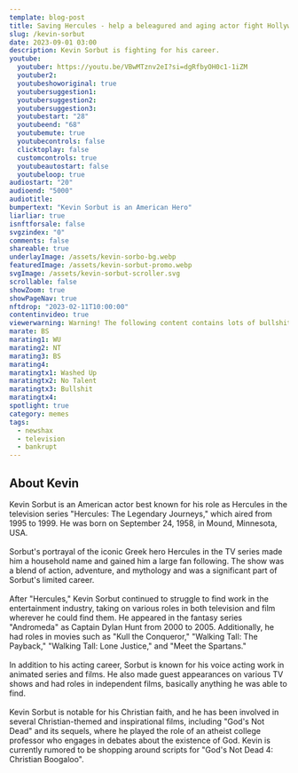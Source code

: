 ```yaml
---
template: blog-post
title: Saving Hercules - help a beleagured and aging actor fight Hollywood
slug: /kevin-sorbut
date: 2023-09-01 03:00
description: Kevin Sorbut is fighting for his career. 
youtube:
  youtuber: https://youtu.be/VBwMTznv2eI?si=dgRfbyOH0c1-1iZM
  youtuber2: 
  youtubeshoworiginal: true
  youtubersuggestion1:
  youtubersuggestion2:
  youtubersuggestion3:
  youtubestart: "28"
  youtubeend: "68"
  youtubemute: true
  youtubecontrols: false
  clicktoplay: false
  customcontrols: true
  youtubeautostart: false
  youtubeloop: true
audiostart: "20"
audioend: "5000"
audiotitle: 
bumpertext: "Kevin Sorbut is an American Hero"
liarliar: true
isnftforsale: false
svgzindex: "0"
comments: false
shareable: true
underlayImage: /assets/kevin-sorbo-bg.webp
featuredImage: /assets/kevin-sorbut-promo.webp
svgImage: /assets/kevin-sorbut-scroller.svg
scrollable: false
showZoom: true
showPageNav: true
nftdrop: "2023-02-11T10:00:00"
contentinvideo: true
viewerwarning: Warning! The following content contains lots of bullshit
marate: BS
marating1: WU
marating2: NT
marating3: BS
marating4: 
maratingtx1: Washed Up
maratingtx2: No Talent
maratingtx3: Bullshit
maratingtx4: 
spotlight: true
category: memes
tags:
  - newshax
  - television
  - bankrupt
---
```



<style>

	  @keyframes question1 {
	0% {  opacity:0;}
	5%{ opacity:1;}
	45%{opacity:1;}
	51% {  opacity:0; }
	100% {  opacity:0;}
  }
  
  @keyframes bubbleBop1 {
	0% {  opacity:0;}
	5%{ opacity:1;}
	50%{opacity:1;}
	51% {  opacity:0; }
	100% {  opacity:0;}
  }


.bubble {
	position: relative;
	font-family: sans-serif;
	font-size: clamp(.7rem, 1.8vw, 2.4rem);
	line-height: 110%;
	min-width: 50vw;
	background: rgba(255, 255, 255, 1);
	text-shadow: 0 0 2x rgba(0, 0, 0, 1);
	border-radius: 40px;
	padding: 2vh 2vw;
	text-align: center;
	color: #000;
  filter:drop-shadow(0 0px 16px rgba(0, 0, 0, 1));
  }
  
  .bubble-bottom-left::before {
	content: "";
	width: 0px;
	height: 0px;
	position: absolute;
	border-left: 34px solid #fff;
	border-right: 8px solid transparent;
	border-top: 5px solid #fff;
	border-bottom: 40px solid transparent;
	left: 32px;
	bottom: -44px;
	opacity:1;
  }

  .bubble-bottom-right::before {
	content: "";
	width: 0px;
	height: 0px;
	position: absolute;
	border-right: 34px solid #fff;
	border-left: 8px solid transparent;
	border-top: 5px solid #fff;
	border-bottom: 40px solid transparent;
	right: 32px;
	bottom: -44px;
	opacity:1;
  }

 
  @media (max-width: 48rem) {
	.bubble{
		top:10% !important;
	}
	.bubble-bottom-right{top:13vh !important;}
  }

  
</style>


<div class="contentinside" style="position:relative; z-index:0; min-width:50%; height:auto;  padding:0; left:0; border:0px solid yellow; text-align:center;">


<!-- <object class="" style="position:absolute; z-index:0; height:auto; border:0px solid red;" class="" id="svg1" data="/assets/MyPillowGuy-4.svg" type="image/svg+xml" alt="animated content" title="animated content" ></object> -->

<!-- <img src="/assets/tv-crew-overlay2.webp" style="width:100vw; height:100vh; position:relative; z-index:1; min-width:50%; height:auto;  padding:0; left:0; border:0px solid yellow; text-align:center; ">



<div class="bubble bubble-bottom-left" style="position:absolute; width:; top:45%; left:15vw; display:flex; justify-content:center;backdrop-filter: blur(6px); font-size:110%;
animation: question1 8s ease-in;
animation-delay: 5s;
animation-direction: forwards;
animation-iteration-count:1;
opacity:0;">I'm worried about dying, and not becoming a good guy. </div>


<div class="bubble bubble-bottom-right" style="position:absolute; width:50vw; top:30%; right:20vw; display:block; justify-content:center; font-size:110%;backdrop-filter: blur(6px);
animation: bubbleBop1 5s ease-out;
animation-delay:7.5s;
animation-direction: forwards;
animation-iteration-count:1;
opacity:0;">Well, the good guy ALWAYS gets it in the
end... </div>


<div class="bubble bubble-bottom-left" style="position:absolute; width:; top:45%; left:15vw; display:flex; justify-content:center;backdrop-filter: blur(6px); font-size:110%;
animation: question1 5s ease-out;
animation-delay: 12s;
animation-direction: forwards;
animation-iteration-count:1;
opacity:0;">Yeah, I'm your Little Bitch... </div> -->



</div>


<!-- 
https://youtu.be/sg8v500u1PE?si=QNlvopOfQQt2UIgk
https://youtu.be/BSv-Q6pXih4?si=BTbBAnmgmfDXLs81
 -->

<div class="contentbody" style="position:relative; top:; z-index:; border:px solid blue; height:100%; margin-top:1%; text-align:left">
<h2>About Kevin</h2>
Kevin Sorbut is an American actor best known for his role as Hercules in the television series "Hercules: The Legendary Journeys," which aired from 1995 to 1999. He was born on September 24, 1958, in Mound, Minnesota, USA.
<br /><br />
Sorbut's portrayal of the iconic Greek hero Hercules in the TV series made him a household name and gained him a large fan following. The show was a blend of action, adventure, and mythology and was a significant part of Sorbut's limited career.
<br /><br />
After "Hercules," Kevin Sorbut continued to struggle to find work in the entertainment industry, taking on various roles in both television and film wherever he could find them. He appeared in the fantasy series "Andromeda" as Captain Dylan Hunt from 2000 to 2005. Additionally, he had roles in movies such as "Kull the Conqueror," "Walking Tall: The Payback," "Walking Tall: Lone Justice," and "Meet the Spartans."
<br /><br />
In addition to his acting career, Sorbut is known for his voice acting work in animated series and films. He also made guest appearances on various TV shows and had roles in independent films, basically anything he was able to find.
<br /><br />
Kevin Sorbut is notable for his Christian faith, and he has been involved in several Christian-themed and inspirational films, including "God's Not Dead" and its sequels, where he played the role of an atheist college professor who engages in debates about the existence of God. Kevin is currently rumored to be shopping around scripts for "God's Not Dead 4: Christian Boogaloo".


<br /><br />

<!-- ### So, what do you think of Kevin Sorbut? -->



</div>
